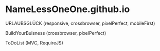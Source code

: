 # NameLessOneOne.github.io

URLAUBSGLÜCK (responsive, crossbrowser, pixelPerfect, mobileFirst)

BuildYourBuisness (crossbrowser, pixelPerfect)

ToDoList (MVC, RequireJS)
